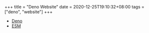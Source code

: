 +++
title = "Deno Website"
date = 2020-12-25T19:10:32+08:00
tags = ["deno", "website"]
+++


* [Deno](https://deno.land/)
* [ESM](https://esm.sh/)
